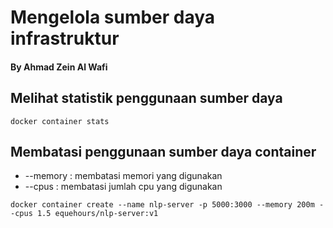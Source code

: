 # Mengelola sumber daya infrastruktur
#### By Ahmad Zein Al Wafi

## Melihat statistik penggunaan sumber daya
```
docker container stats
```
## Membatasi penggunaan sumber daya container
- --memory : membatasi memori yang digunakan
- --cpus : membatasi jumlah cpu yang digunakan
```
docker container create --name nlp-server -p 5000:3000 --memory 200m --cpus 1.5 equehours/nlp-server:v1
```